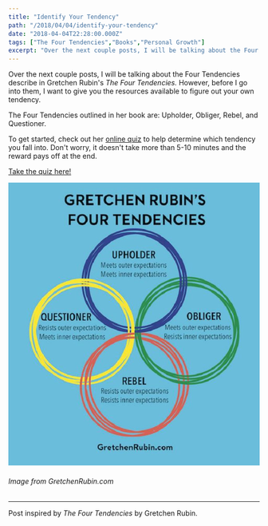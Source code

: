 ```yaml
---
title: "Identify Your Tendency"
path: "/2018/04/04/identify-your-tendency"
date: "2018-04-04T22:28:00.000Z"
tags: ["The Four Tendencies","Books","Personal Growth"]
excerpt: "Over the next couple posts, I will be talking about the Four Tendencies describe in Gretchen Rubin's *The Four Tendencies.* However, before I go into them, I want to give you the resources available..."
---
```


Over the next couple posts, I will be talking about the Four Tendencies describe in Gretchen Rubin's *The Four Tendencies.* However, before I go into them, I want to give you the resources available to figure out your own tendency.

The Four Tendencies outlined in her book are: Upholder, Obliger, Rebel, and Questioner.

To get started, check out her [online quiz](http://www.bit.ly/HabitsQuiz) to help determine which tendency you fall into. Don't worry, it doesn't take more than 5-10 minutes and the reward pays off at the end.

[Take the quiz here!](http://www.bit.ly/HabitsQuiz)

![](/uploads/2018/04/04/four-tendencies.jpg)

###### Image from GretchenRubin.com

---

Post inspired by *The Four Tendencies* by Gretchen Rubin.
